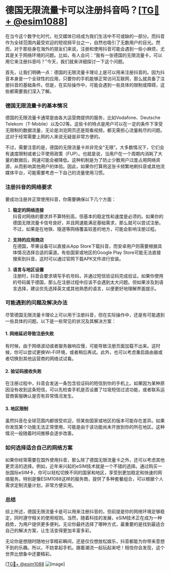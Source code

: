 # 德国无限流量卡可以注册抖音吗？[[TG💪+ @esim1088](https://t.me/s/esim1088)]

在当今这个数字化时代，社交媒体已经成为我们生活中不可或缺的一部分。而抖音作为全球范围内最受欢迎的短视频平台之一，自然也吸引了无数用户的目光。然而，对于那些身在海外的朋友们来说，注册和使用抖音可能会遇到一些小麻烦，尤其是关于网络环境的问题。比如，有人会问：“我有一张德国的无限流量卡，可以用它来注册抖音吗？”今天，我们就来详细探讨一下这个问题。

首先，让我们明确一点：德国的无限流量卡理论上是可以用来注册抖音的。因为抖音本身是一个全球性的应用，只要你的手机能够正常访问互联网，那么就具备了注册抖音的基础条件。但是，在实际操作中，可能会遇到一些具体的限制或障碍，这些都需要我们深入了解。

### **德国无限流量卡的基本情况**

德国的无限流量卡通常是由各大运营商提供的服务，比如Vodafone、Deutsche Telekom（T-Mobile）以及O2等。这些卡的特点是用户可以在一定的条件下享受无限制的数据流量，无论是浏览网页还是观看视频，都无需担心流量耗尽的问题。这对于经常需要上网的人来说无疑是非常方便的。

不过，需要注意的是，德国的无限流量卡并非完全“无限”。大多数情况下，它们会有速度限制或者公平使用政策（FUP）。也就是说，当用户在一个周期内消耗了大量的数据后，网速可能会被降低。这种机制是为了防止少数用户过度占用网络资源，从而影响其他用户的体验。因此，如果你打算用这张卡频繁地刷抖音或其他流媒体平台，可能需要考虑一下自己的流量使用习惯。

### **注册抖音的网络要求**

要成功注册并正常使用抖音，你需要确保以下几个方面：

1. **稳定的网络连接**  
   抖音对网络的要求并不算特别高，但基本的稳定性和速度是必须的。如果你的德国无限流量卡信号良好，并且网速能满足基础需求，那么就可以尝试注册。不过，如果是在地铁、隧道等网络覆盖较差的地方，可能会影响注册过程。

2. **支持的应用商店**  
   在德国，苹果设备可以直接从App Store下载抖音，而安卓用户则需要根据具体情况选择合适的渠道。有些国家或地区的Google Play Store可能无法直接搜索到抖音，这时可以通过官网下载APK文件进行安装。

3. **语言与地区设置**  
   注册时，抖音会要求填写手机号码，并通过短信验证码完成验证。如果你使用的号码属于德国，那么在注册过程中应该不会遇到太大问题。但如果涉及到语言选择，建议优先选择英文或其他熟悉的语言，以便更好地理解界面提示。

### **可能遇到的问题及解决办法**

尽管德国无限流量卡理论上可以用于注册抖音，但在实际操作中，还是有可能遇到一些具体的问题。以下是一些常见的状况及其解决方案：

#### **1. 网络延迟导致注册失败**
有时候，由于网络波动或者服务器响应慢，可能导致注册页面加载不出来。这时候，你可以尝试更换Wi-Fi环境，或者稍后再试。此外，也可以考虑重启路由器或者切换到其他运营商的网络试试看。

#### **2. 验证码接收失败**
在注册过程中，抖音会发送一条包含验证码的短信到你的手机上。如果因为某种原因没有收到这条短信，可以先检查手机是否设置了垃圾短信过滤功能，或者联系运营商客服确认是否有异常情况发生。

#### **3. 地区限制**
虽然抖音在全球范围内都很受欢迎，但某些国家或地区的版本可能存在差异。如果你发现某个功能无法正常使用，可能是由于该功能尚未开放到你的所在地区。这种情况一般随着时间推移会逐步改善。

### **如何选择适合自己的网络方案**

如果你经常需要在国外使用抖音，那么除了德国无限流量卡之外，还可以考虑其他更灵活的选择。例如，近年来兴起的eSIM技术就是一个不错的选择。通过购买一张国际eSIM卡，你可以轻松切换不同的国家和地区，享受到更加稳定和快速的网络服务。特别是像ESIM1088这样的服务商，提供了多种套餐组合，可以根据个人需求定制流量计划，非常方便实用。

### **总结**

综上所述，德国无限流量卡是可以用来注册抖音的，但前提是你的网络环境足够稳定，同时遵守相关的使用规则。当然，随着科技的发展，eSIM技术正在成为一种趋势，为用户提供更多便利。无论你最终选择了哪种方式，最重要的是找到最适合自己的解决方案，让生活变得更加丰富多彩。

无论你是想随时随地分享精彩瞬间，还是仅仅想放松娱乐，抖音都能为你带来意想不到的乐趣。所以，不妨拿起手机，跟着潮流一起玩起来吧！相信你会发现，这个世界比想象中还要精彩。

[[TG💪+ @esim1088](https://t.me/s/esim1088) ![Image](https://i.postimg.cc/4NQfJmqS/Snipaste-2025-05-13-00-14-12.png)]